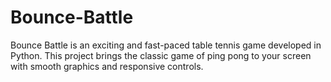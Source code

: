 # Bounce-Battle
Bounce Battle is an exciting and fast-paced table tennis game developed in Python. This project brings the classic game of ping pong to your screen with smooth graphics and responsive controls.
